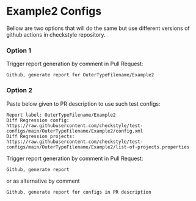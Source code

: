 # Example2 Configs

Bellow are two options that will do the same but use different versions
of github actions in checkstyle repository.


### Option 1
Trigger report generation by comment in Pull Request:
```
Github, generate report for OuterTypeFilename/Example2
```

### Option 2

Paste below given to PR description to use such test configs:
```
Report label: OuterTypeFilename/Example2
Diff Regression config: https://raw.githubusercontent.com/checkstyle/test-configs/main/OuterTypeFilename/Example2/config.xml
Diff Regression projects: https://raw.githubusercontent.com/checkstyle/test-configs/main/OuterTypeFilename/Example2/list-of-projects.properties
```

Trigger report generation by comment in Pull Request:
```
Github, generate report
```
or as alternative by comment
```
Github, generate report for configs in PR description
```
